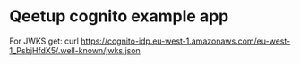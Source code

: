 # Qeetup cognito example app

For JWKS get:
curl https://cognito-idp.eu-west-1.amazonaws.com/eu-west-1_PsbjHfdX5/.well-known/jwks.json
